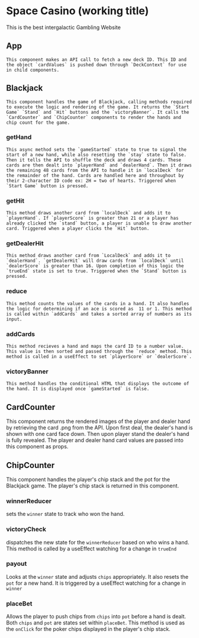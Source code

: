 # Space Casino (working title)
This is the best intergalactic Gambling Website

## App
    This component makes an API call to fetch a new deck ID. This ID and the object `cardValues` is pushed down through `DeckContext` for use in child components. 

## Blackjack
    This component handles the game of Blackjack, calling methods required to execute the logic and rendering of the game. It returns the `Start Game` `Stand` and `Hit` buttons and the `victoryBanner`. It calls the `CardCounter` and `ChipCounter` components to render the hands and chip count for the game.
### getHand
    This async method sets the `gameStarted` state to true to signal the start of a new hand, while also resetting the `stay` state to false. Then it tells the API to shuffle the deck and draws 4 cards. These cards are then dealt into `playerHand` and `dealerHand`. Then it draws the remaining 48 cards from the API to handle it in `localDeck` for the remainder of the hand. Cards are handled here and throughout by their 2-character ID code ex: 2H = two of hearts. Triggered when `Start Game` button is pressed.

### getHit
    This method draws another card from `localDeck` and adds it to `playerHand`. If `playerScore` is greater than 21 or a player has already clicked the `stand` button, a player is unable to draw another card. Triggered when a player clicks the `Hit` button.

### getDealerHit
    This method draws another card from `LocalDeck` and adds it to `dealerHand`. `getDealerHit` will draw cards from `localDeck` until `dealerScore` is greater than 16. Upon completion of this logic the `trueEnd` state is set to true. Triggered when the `Stand` button is pressed.

### reduce
    This method counts the values of the cards in a hand. It also handles the logic for determining if an ace is scored as  11 or 1. This method is called within `addCards` and takes a sorted array of numbers as its input.

### addCards
    This method recieves a hand and maps the card ID to a number value. This value is then sorted and passed through the `reduce` method. This method is called in a useEffect to set `playerScore` or `dealerScore`.

### victoryBanner
    This method handles the conditional HTML that displays the outcome of the hand. It is displayed once `gameStarted` is false.


## CardCounter

  This component returns the rendered images of the player and dealer hand by retrieving the card .png from the API. Upon first deal, the dealer's hand is shown with one card face down. Then upon player stand the dealer's hand is fully revealed. The player and dealer hand card values are passed into this component as props.


## ChipCounter

 This component handles the player's chip stack and the pot for the Blackjack game. The player's chip stack is returned in this component.

 ### winnerReducer 
 
 sets the `winner` state to track who won the hand.

 ### victoryCheck 
 
 dispatches the new state for the `winnerReducer` based on who wins a hand. This method is called by a useEffect watching for a change in `trueEnd`

 ### payout

 Looks at the `winner` state and adjusts `chips` appropriately. It also resets the `pot` for a new hand. It is triggered by a useEffect watching for a change in `winner`

 ### placeBet

 Allows the player to push chips from `chips` into `pot` before a hand is dealt. Both `chips` and `pot` are states set within `placeBet`. This method is used as the `onClick` for the poker chips displayed in the player's chip stack.

